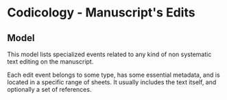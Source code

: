 # Codicology - Manuscript's Edits

## Model

This model lists specialized events related to any kind of non systematic text editing on the manuscript.

Each edit event belongs to some type, has some essential metadata, and is located in a specific range of sheets. It usually includes the text itself, and optionally a set of references.
